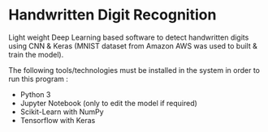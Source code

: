# Handwritten Digit Recognition
Light weight Deep Learning based software to detect handwritten digits using CNN & Keras (MNIST dataset from Amazon AWS was used to built & train the model).

The following tools/technologies must be installed in the system in order to run this program :
- Python 3
- Jupyter Notebook (only to edit the model if required)
- Scikit-Learn with NumPy
- Tensorflow with Keras
